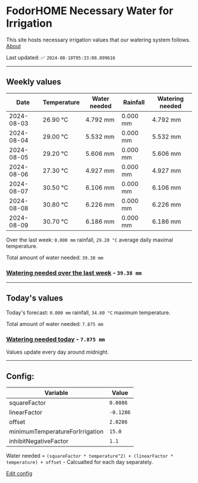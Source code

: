 # FodorHOME Necessary Water for Irrigation

This site hosts necessary irrigation values that our watering system follows. [About](https://github.com/redyau/irrigation)

Last updated: ✅ `2024-08-10T05:33:08.899616`

---

## Weekly values

| Date | Temperature | Water needed | Rainfall | Watering needed |
|-----|-----|-----|-----|-----|
| 2024-08-03 | 26.90 °C | 4.792 mm | 0.000 mm | 4.792 mm |
| 2024-08-04 | 29.00 °C | 5.532 mm | 0.000 mm | 5.532 mm |
| 2024-08-05 | 29.20 °C | 5.606 mm | 0.000 mm | 5.606 mm |
| 2024-08-06 | 27.30 °C | 4.927 mm | 0.000 mm | 4.927 mm |
| 2024-08-07 | 30.50 °C | 6.106 mm | 0.000 mm | 6.106 mm |
| 2024-08-08 | 30.80 °C | 6.226 mm | 0.000 mm | 6.226 mm |
| 2024-08-09 | 30.70 °C | 6.186 mm | 0.000 mm | 6.186 mm |


Over the last week: `0.000 mm` rainfall, `29.20 °C` average daily maximal temperature.

Total amount of water needed: `39.38 mm`

### [Watering needed over the last week](lastweek.txt) - `39.38 mm`

---

## Today's values

Today's forecast: `0.000 mm` rainfall, `34.60 °C` maximum temperature.

Total amount of water needed: `7.875 mm`

### [Watering needed today](today.txt) - `7.875 mm`

Values update every day around midnight.

---

## Config:

| Variable | Value |
|-----|-----|
| squareFactor | `0.0086` |
| linearFactor | `-0.1286` |
| offset | `2.0286` |
| minimumTemperatureForIrrigation | `15.0` |
| inhibitNegativeFactor | `1.1` |

Water needed = `(squareFactor * temperature^2) + (linearFactor * temperature) + offset` - Calcualted for each day separately.

[Edit config](https://github.com/RedyAu/irrigation/edit/main/config.json)
